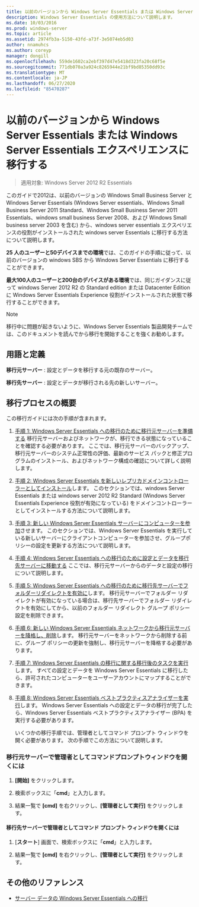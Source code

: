 ```yaml
---
title: 以前のバージョンから Windows Server Essentials または Windows Server Essentials エクスペリエンスに移行する
description: Windows Server Essentials の使用方法について説明します。
ms.date: 10/03/2016
ms.prod: windows-server
ms.topic: article
ms.assetid: 2974fb3a-5150-43fd-a73f-3e5074eb5d03
author: nnamuhcs
ms.author: coreyp
manager: dongill
ms.openlocfilehash: 559de1602ca2ebf397d47e5418d323fa20c68f5e
ms.sourcegitcommit: 771db070a3a924c8265944e21bf9bd85350dd93c
ms.translationtype: MT
ms.contentlocale: ja-JP
ms.lasthandoff: 06/27/2020
ms.locfileid: "85470287"
---
```

# <a name="migrate-from-previous-versions-to-windows-server-essentials-or-windows-server-essentials-experience"></a>以前のバージョンから Windows Server Essentials または Windows Server Essentials エクスペリエンスに移行する

>適用対象: Windows Server 2012 R2 Essentials

このガイドで2012は、以前のバージョンの Windows Small Business Server と Windows Server Essentials (Windows Server essentials、Windows Small Business Server 2011 Standard、Windows Small Business Server 2011 Essentials、windows small business Server 2008、および Windows Small business server 2003 を含む) から、windows server essentials エクスペリエンスの役割がインストールされた windows server Essentials に移行する方法について説明します。

 **25 人のユーザーと50デバイスまでの環境**では、このガイドの手順に従って、以前のバージョンの windows SBS から Windows Server Essentials に移行することができます。

 **最大100人のユーザーと200台のデバイスがある環境**では、同じガイダンスに従って windows Server 2012 R2 の Standard edition または Datacenter Edition に Windows Server Essentials Experience 役割がインストールされた状態で移行することができます。

> [!NOTE]
>  移行中に問題が起きないように、Windows Server Essentials 製品開発チームでは、このドキュメントを読んでから移行を開始することを強くお勧めします。

## <a name="terms-and-definitions"></a>用語と定義
 **移行元サーバー** : 設定とデータを移行する元の既存のサーバー。

 **移行先サーバー** : 設定とデータが移行される先の新しいサーバー。

## <a name="migration-process-summary"></a>移行プロセスの概要
 この移行ガイドには次の手順が含まれます。

1. [手順 1: Windows Server Essentials への移行のために移行元サーバーを準備する](Step-1--Prepare-your-Source-Server-for-Windows-Server-Essentials-migration.md)  移行元サーバーおよびネットワークが、移行できる状態になっていることを確認する必要があります。 ここでは、移行元サーバーのバックアップ、移行元サーバーのシステム正常性の評価、最新のサービス パックと修正プログラムのインストール、およびネットワーク構成の確認について詳しく説明します。

2. [手順 2: Windows Server Essentials を新しいレプリカドメインコントローラーとしてインストール](Step-2--Install-Windows-Server-Essentials-as-a-new-replica-domain-controller.md)します。 このセクションでは、windows Server Essentials または windows server 2012 R2 Standard (Windows Server Essentials Experience 役割が有効になっている) をドメインコントローラーとしてインストールする方法について説明します。

3. [手順 3: 新しい Windows Server Essentials サーバーにコンピューターを参加](Step-3--Join-computers-to-the-new-Windows-Server-Essentials-server.md)させます。  このセクションでは、Windows Server Essentials を実行している新しいサーバーにクライアントコンピューターを参加させ、グループポリシーの設定を更新する方法について説明します。

4. [手順 4: Windows Server Essentials への移行のために設定とデータを移行先サーバーに移動する](Step-4--Move-settings-and-data-to-the-Destination-Server-for-Windows-Server-Essentials-migration.md)  ここでは、移行元サーバーからのデータと設定の移行について説明します。

5. [手順 5: Windows Server Essentials への移行のために移行先サーバーでフォルダーリダイレクトを有効に](Step-5--Enable-folder-redirection-on-the-Destination-Server-for-Windows-Server-Essentials-migration.md)します。  移行元サーバーでフォルダー リダイレクトが有効になっている場合は、移行先サーバーでフォルダー リダイレクトを有効にしてから、以前のフォルダー リダイレクト グループ ポリシー設定を削除できます。

6. [手順 6: 新しい Windows Server Essentials ネットワークから移行元サーバーを降格し、削除](Step-6--Demote-and-remove-the-Source-Server-from-the-new-Windows-Server-Essentials-network.md)します。  移行元サーバーをネットワークから削除する前に、グループ ポリシーの更新を強制し、移行元サーバーを降格する必要があります。

7. [手順 7: Windows Server Essentials の移行に関する移行後のタスクを実行](Step-7--Perform-post-migration-tasks-for-the-Windows-Server-Essentials-migration.md)します。  すべての設定とデータを Windows Server Essentials に移行したら、許可されたコンピューターをユーザーアカウントにマップすることができます。

8. [手順 8: Windows Server Essentials ベストプラクティスアナライザーを実行](Step-8--Run-the-Windows-Server-Essentials-Best-Practices-Analyzer.md)します。  Windows Server Essentials への設定とデータの移行が完了したら、Windows Server Essentials ベストプラクティスアナライザー (BPA) を実行する必要があります。

   いくつかの移行手順では、管理者としてコマンド プロンプト ウィンドウを開く必要があります。 次の手順でこの方法について説明します。

###  <a name="to-open-a-command-prompt-window-on-the-source-server-as-an-administrator"></a><a name="BKMK_OpenACommandPromptAsAdmin"></a>移行元サーバーで管理者としてコマンドプロンプトウィンドウを開くには

1.  **[開始]** をクリックします。

2.  検索ボックスに「**cmd**」と入力します。

3.  結果一覧で **[cmd]** を右クリックし、**[管理者として実行]** をクリックします。

#### <a name="to-open-a-command-prompt-window-on-the-destination-server-as-an-administrator"></a>移行先サーバーで管理者としてコマンド プロンプト ウィンドウを開くには

1.  [**スタート**] 画面で、検索ボックスに「**cmd**」と入力します。

2.  結果一覧で **[cmd]** を右クリックし、**[管理者として実行]** をクリックします。

## <a name="additional-references"></a>その他のリファレンス

-   [サーバー データの Windows Server Essentials への移行](Migrate-Server-Data-to-Windows-Server-Essentials.md)

